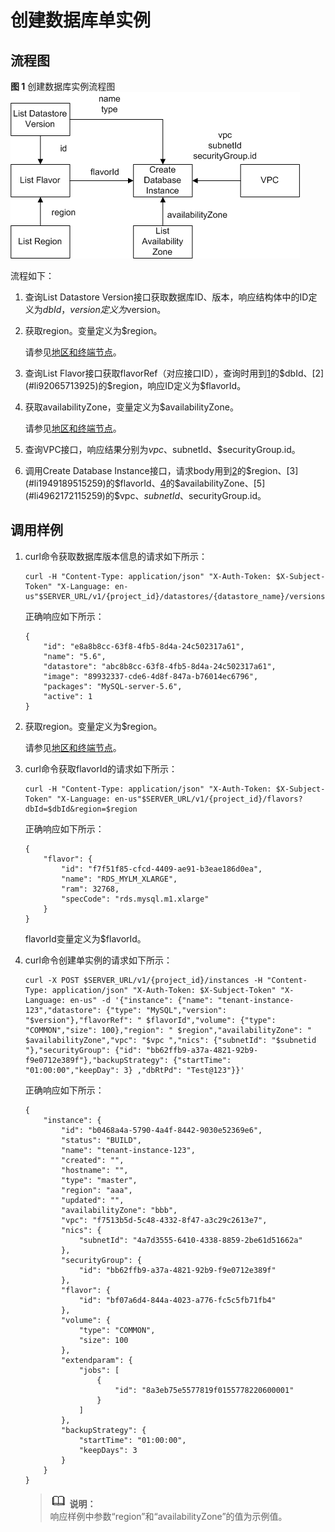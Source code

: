 # 创建数据库单实例<a name="zh-cn_topic_0032347792"></a>

## 流程图<a name="section3518164710519"></a>

**图 1**  创建数据库实例流程图<a name="fig3205770995721"></a>  
![](figures/创建数据库实例流程图.png "创建数据库实例流程图")

流程如下：

1.  <a name="li2331691915259"></a>查询List Datastore Version接口获取数据库ID、版本，响应结构体中的ID定义为$dbId，version定义为$version。
2.  <a name="li92065713925"></a>获取region。变量定义为$region。

    请参见[地区和终端节点](http://developer.huaweicloud.com/endpoint)。

3.  <a name="li1949189515259"></a>查询List Flavor接口获取flavorRef（对应接口ID），查询时用到[1](#li2331691915259)的$dbId、[2](#li92065713925)的$region，响应ID定义为$flavorId。
4.  <a name="li5195434513937"></a>获取availabilityZone，变量定义为$availabilityZone。

    请参见[地区和终端节点](http://developer.huaweicloud.com/dev/endpoint)。

5.  <a name="li4962172115259"></a>查询VPC接口，响应结果分别为$vpc、$subnetId、$securityGroup.id。
6.  调用Create Database Instance接口，请求body用到[2](#li92065713925)的$region、[3](#li1949189515259)的$flavorId、[4](#li5195434513937)的$availabilityZone、[5](#li4962172115259)的$vpc、$subnetId、$securityGroup.id。

## 调用样例<a name="section191181639185213"></a>

1.  curl命令获取数据库版本信息的请求如下所示：

    ```
    curl -H "Content-Type: application/json" "X-Auth-Token: $X-Subject-Token" "X-Language: en-us"$SERVER_URL/v1/{project_id}/datastores/{datastore_name}/versions
    ```

    正确响应如下所示：

    ```
    {
        "id": "e8a8b8cc-63f8-4fb5-8d4a-24c502317a61",
        "name": "5.6",
        "datastore": "abc8b8cc-63f8-4fb5-8d4a-24c502317a61",
        "image": "89932337-cde6-4d8f-847a-b76014ec6796",
        "packages": "MySQL-server-5.6",
        "active": 1
    }
    ```

2.  获取region。变量定义为$region。

    请参见[地区和终端节点](http://developer.huaweicloud.com/dev/endpoint)。

3.  curl命令获取flavorId的请求如下所示：

    ```
    curl -H "Content-Type: application/json" "X-Auth-Token: $X-Subject-Token" "X-Language: en-us"$SERVER_URL/v1/{project_id}/flavors?dbId=$dbId&region=$region
    ```

    正确响应如下所示：

    ```
    {
        "flavor": {
            "id": "f7f51f85-cfcd-4409-ae91-b3eae186d0ea",
            "name": "RDS_MYLM_XLARGE",
            "ram": 32768,
            "specCode": "rds.mysql.m1.xlarge"
        }
    }
    ```

    flavorId变量定义为$flavorId。

4.  curl命令创建单实例的请求如下所示：

    ```
    curl -X POST $SERVER_URL/v1/{project_id}/instances -H "Content-Type: application/json" "X-Auth-Token: $X-Subject-Token" "X-Language: en-us" -d '{"instance": {"name": "tenant-instance-123","datastore": {"type": "MySQL","version": "$version"},"flavorRef": " $flavorId","volume": {"type": "COMMON","size": 100},"region": " $region","availabilityZone": " $availabilityZone","vpc": "$vpc ","nics": {"subnetId": "$subnetid "},"securityGroup": {"id": "bb62ffb9-a37a-4821-92b9-f9e0712e389f"},"backupStrategy": {"startTime": "01:00:00","keepDay": 3} ,"dbRtPd": "Test@123"}}'
    ```

    正确响应如下所示：

    ```
    {
        "instance": {
            "id": "b0468a4a-5790-4a4f-8442-9030e52369e6",
            "status": "BUILD",
            "name": "tenant-instance-123",
            "created": "",
            "hostname": "",
            "type": "master",
            "region": "aaa",
            "updated": "",
            "availabilityZone": "bbb",
            "vpc": "f7513b5d-5c48-4332-8f47-a3c29c2613e7",
            "nics": {
                "subnetId": "4a7d3555-6410-4338-8859-2be61d51662a"
            },
            "securityGroup": {
                "id": "bb62ffb9-a37a-4821-92b9-f9e0712e389f"
            },
            "flavor": {
                "id": "bf07a6d4-844a-4023-a776-fc5c5fb71fb4"
            },
            "volume": {
                "type": "COMMON",
                "size": 100
            },
            "extendparam": {
                "jobs": [
                    {
                        "id": "8a3eb75e5577819f0155778220600001"
                    }
                ]
            },
            "backupStrategy": {
                "startTime": "01:00:00",
                "keepDays": 3
            }
        }
    }
    ```

    >![](public_sys-resources/icon-note.gif) **说明：**   
    >响应样例中参数“region”和“availabilityZone”的值为示例值。  


